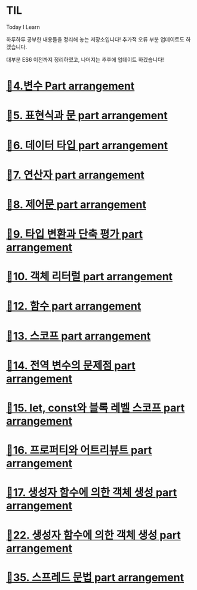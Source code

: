 # TIL

Today I Learn

하루하루 공부한 내용들을 정리해 놓는 저장소입니다!
추가적 오류 부분 업데이트도 하겠습니다.

대부분 ES6 이전까지 정리하였고, 나머지는 추후에 업데이트 하겠습니다!

# [🎈4.변수 Part arrangement](https://github.com/dunamisyoung/TIL/blob/master/ValinaJs/chapter04.md)

# [🎈5. 표현식과 문 part arrangement](https://github.com/dunamisyoung/TIL/blob/master/ValinaJs/chapter05.md)

# [🎈6. 데이터 타입 part arrangement](https://github.com/dunamisyoung/TIL/blob/master/ValinaJs/chapter06.md)

# [🎈7. 연산자 part arrangement](https://github.com/dunamisyoung/TIL/blob/master/ValinaJs/chapter07.md)

# [🎈8. 제어문 part arrangement](https://github.com/dunamisyoung/TIL/blob/master/ValinaJs/chapter08.md)

# [🎈9. 타입 변환과 단축 평가 part arrangement](https://github.com/dunamisyoung/TIL/blob/master/ValinaJs/chapter09.md)

# [🎈10. 객체 리터럴 part arrangement](https://github.com/dunamisyoung/TIL/blob/master/ValinaJs/chapter010.md)

# [🎈12. 함수 part arrangement](https://github.com/dunamisyoung/TIL/blob/master/ValinaJs/chapter12.md)

# [🎈13. 스코프 part arrangement](https://github.com/dunamisyoung/TIL/blob/master/ValinaJs/chapter13.md)

# [🎈14. 전역 변수의 문제점 part arrangement](https://github.com/dunamisyoung/TIL/blob/master/ValinaJs/chapter14.md)

# [🎈15. let, const와 블록 레벨 스코프 part arrangement](https://github.com/dunamisyoung/TIL/blob/master/ValinaJs/chapter15.md)

# [🎈16. 프로퍼티와 어트리뷰트 part arrangement](https://github.com/dunamisyoung/TIL/blob/master/ValinaJs/chapter16.md)

# [🎈17. 생성자 함수에 의한 객체 생성 part arrangement](https://github.com/dunamisyoung/TIL/blob/master/ValinaJs/chapter17.md)

# [🎈22. 생성자 함수에 의한 객체 생성 part arrangement](https://github.com/dunamisyoung/TIL/blob/master/ValinaJs/chapter22.md)

# [🎈35. 스프레드 문법 part arrangement](https://github.com/dunamisyoung/TIL/blob/master/ValinaJs/chapter35.md)
